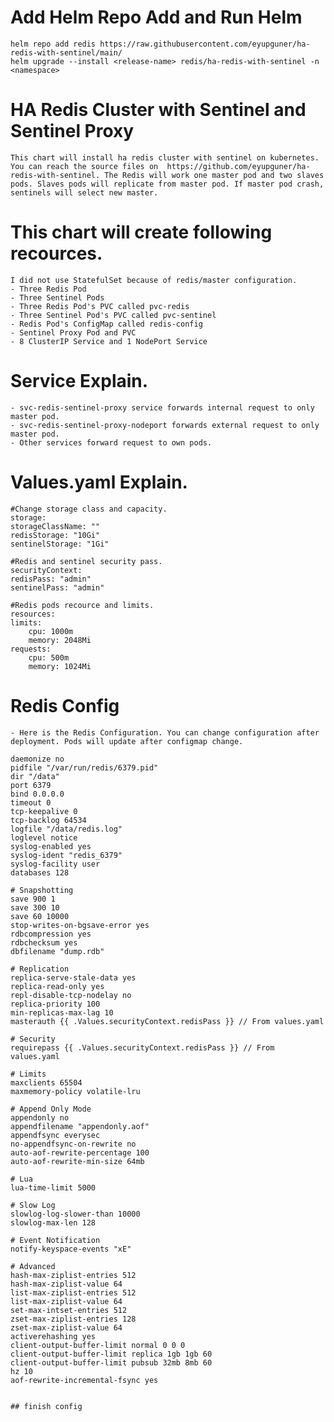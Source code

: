 # Add Helm Repo Add and Run Helm
    helm repo add redis https://raw.githubusercontent.com/eyupguner/ha-redis-with-sentinel/main/
    helm upgrade --install <release-name> redis/ha-redis-with-sentinel -n <namespace>

# HA Redis Cluster with Sentinel and Sentinel Proxy
    This chart will install ha redis cluster with sentinel on kubernetes. You can reach the source files on  https://github.com/eyupguner/ha-redis-with-sentinel. The Redis will work one master pod and two slaves pods. Slaves pods will replicate from master pod. If master pod crash, sentinels will select new master.  

# This chart will create following recources. 

    I did not use StatefulSet because of redis/master configuration.  
    - Three Redis Pod
    - Three Sentinel Pods 
    - Three Redis Pod's PVC called pvc-redis
    - Three Sentinel Pod's PVC called pvc-sentinel
    - Redis Pod's ConfigMap called redis-config
    - Sentinel Proxy Pod and PVC
    - 8 ClusterIP Service and 1 NodePort Service

# Service Explain. 
    - svc-redis-sentinel-proxy service forwards internal request to only master pod.
    - svc-redis-sentinel-proxy-nodeport forwards external request to only master pod.
    - Other services forward request to own pods.

# Values.yaml Explain. 
    
    #Change storage class and capacity.
    storage:
    storageClassName: ""
    redisStorage: "10Gi"
    sentinelStorage: "1Gi"

    #Redis and sentinel security pass.
    securityContext:
    redisPass: "admin"
    sentinelPass: "admin"

    #Redis pods recource and limits. 
    resources:
    limits:
        cpu: 1000m
        memory: 2048Mi
    requests:
        cpu: 500m
        memory: 1024Mi 

# Redis Config 
    - Here is the Redis Configuration. You can change configuration after deployment. Pods will update after configmap change. 

    daemonize no
    pidfile "/var/run/redis/6379.pid"
    dir "/data"
    port 6379
    bind 0.0.0.0
    timeout 0
    tcp-keepalive 0
    tcp-backlog 64534
    logfile "/data/redis.log"
    loglevel notice
    syslog-enabled yes
    syslog-ident "redis_6379"
    syslog-facility user
    databases 128

    # Snapshotting
    save 900 1
    save 300 10
    save 60 10000
    stop-writes-on-bgsave-error yes
    rdbcompression yes
    rdbchecksum yes
    dbfilename "dump.rdb"

    # Replication
    replica-serve-stale-data yes
    replica-read-only yes
    repl-disable-tcp-nodelay no
    replica-priority 100
    min-replicas-max-lag 10
    masterauth {{ .Values.securityContext.redisPass }} // From values.yaml

    # Security
    requirepass {{ .Values.securityContext.redisPass }} // From values.yaml

    # Limits
    maxclients 65504
    maxmemory-policy volatile-lru

    # Append Only Mode
    appendonly no
    appendfilename "appendonly.aof"
    appendfsync everysec
    no-appendfsync-on-rewrite no
    auto-aof-rewrite-percentage 100
    auto-aof-rewrite-min-size 64mb

    # Lua
    lua-time-limit 5000

    # Slow Log
    slowlog-log-slower-than 10000
    slowlog-max-len 128

    # Event Notification
    notify-keyspace-events "xE"

    # Advanced
    hash-max-ziplist-entries 512
    hash-max-ziplist-value 64
    list-max-ziplist-entries 512
    list-max-ziplist-value 64
    set-max-intset-entries 512
    zset-max-ziplist-entries 128
    zset-max-ziplist-value 64
    activerehashing yes
    client-output-buffer-limit normal 0 0 0
    client-output-buffer-limit replica 1gb 1gb 60
    client-output-buffer-limit pubsub 32mb 8mb 60
    hz 10
    aof-rewrite-incremental-fsync yes


    ## finish config